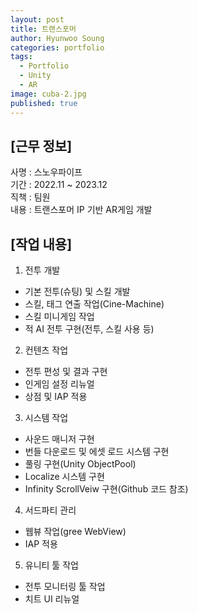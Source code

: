 ```yaml
---
layout: post
title: 트랜스포머
author: Hyunwoo Soung
categories: portfolio
tags:
  - Portfolio
  - Unity
  - AR
image: cuba-2.jpg
published: true
---
```

## [근무 정보]  
사명 : 스노우파이프  
기간 : 2022.11 ~ 2023.12  
직책 : 팀원  
내용 : 트랜스포머 IP 기반 AR게임 개발  
  
## [작업 내용]  
1. 전투 개발
- 기본 전투(슈팅) 및 스킬 개발
- 스킬, 태그 연출 작업(Cine-Machine)
- 스킬 미니게임 작업
- 적 AI 전투 구현(전투, 스킬 사용 등)

2. 컨텐츠 작업
- 전투 편성 및 결과 구현
- 인게임 설정 리뉴얼
- 상점 및 IAP 적용

3. 시스템 작업
- 사운드 매니저 구현
- 번들 다운로드 및 에셋 로드 시스템 구현
- 풀링 구현(Unity ObjectPool)
- Localize 시스템 구현
- Infinity ScrollVeiw 구현(Github 코드 참조)

4. 서드파티 관리
- 웹뷰 작업(gree WebView)
- IAP 적용

5. 유니티 툴 작업
- 전투 모니터링 툴 작업
- 치트 UI 리뉴얼
  
